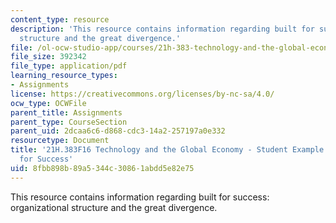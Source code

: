 ```yaml
---
content_type: resource
description: 'This resource contains information regarding built for success: organizational
  structure and the great divergence.'
file: /ol-ocw-studio-app/courses/21h-383-technology-and-the-global-economy-1000-2000-fall-2016/8fbb898b89a5344c30861abdd5e82e75_MIT21H_383F16_BuiltSuccess.pdf
file_size: 392342
file_type: application/pdf
learning_resource_types:
- Assignments
license: https://creativecommons.org/licenses/by-nc-sa/4.0/
ocw_type: OCWFile
parent_title: Assignments
parent_type: CourseSection
parent_uid: 2dcaa6c6-d868-cdc3-14a2-257197a0e332
resourcetype: Document
title: '21H.383F16 Technology and the Global Economy - Student Example: Essay - Built
  for Success'
uid: 8fbb898b-89a5-344c-3086-1abdd5e82e75
---
```

This resource contains information regarding built for success: organizational structure and the great divergence.